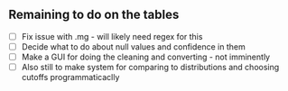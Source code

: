 ## Remaining to do on the tables
- [ ] Fix issue with .mg - will likely need regex for this
- [ ] Decide what to do about null values and confidence in them
- [ ] Make a GUI for doing the cleaning and converting - not imminently
- [ ] Also still to make system for comparing to distributions and choosing cutoffs programmaticaclly